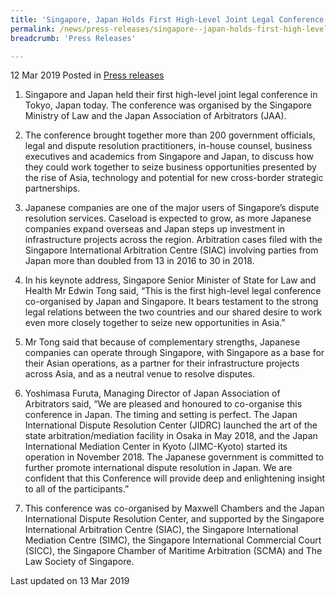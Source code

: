 ```yaml
---
title: 'Singapore, Japan Holds First High-Level Joint Legal Conference'
permalink: /news/press-releases/singapore--japan-holds-first-high-level-joint-legal-conference
breadcrumb: 'Press Releases'

---
```



12 Mar 2019 Posted in [Press releases](/news/press-releases)

1. Singapore and Japan held their first high-level joint legal conference in Tokyo, Japan today. The conference was organised by the Singapore Ministry of Law and the Japan Association of Arbitrators (JAA).  

2. The conference brought together more than 200 government officials, legal and dispute resolution practitioners, in-house counsel, business executives and academics from Singapore and Japan, to discuss how they could work together to seize business opportunities presented by the rise of Asia, technology and potential for new cross-border strategic partnerships.  

3. Japanese companies are one of the major users of Singapore’s dispute resolution services. Caseload is expected to grow, as more Japanese companies expand overseas and Japan steps up investment in infrastructure projects across the region. Arbitration cases filed with the Singapore International Arbitration Centre (SIAC) involving parties from Japan more than doubled from 13 in 2016 to 30 in 2018.

4. In his keynote address, Singapore Senior Minister of State for Law and Health Mr Edwin Tong said, “This is the first high-level legal conference co-organised by Japan and Singapore. It bears testament to the strong legal relations between the two countries and our shared desire to work even more closely together to seize new opportunities in Asia.”

5. Mr Tong said that because of complementary strengths, Japanese companies can operate through Singapore, with Singapore as a base for their Asian operations, as a partner for their infrastructure projects across Asia, and as a neutral venue to resolve disputes.

6. Yoshimasa Furuta, Managing Director of Japan Association of Arbitrators said, “We are pleased and honoured to co-organise this conference in Japan. The timing and setting is perfect. The Japan International Dispute Resolution Center (JIDRC) launched the art of the state arbitration/mediation facility in Osaka in May 2018, and the Japan International Mediation Center in Kyoto (JIMC-Kyoto) started its operation in November 2018. The Japanese government is committed to further promote international dispute resolution in Japan. We are confident that this Conference will provide deep and enlightening insight to all of the participants.”

7. This conference was co-organised by Maxwell Chambers and the Japan International Dispute Resolution Center, and supported by the Singapore International Arbitration Centre (SIAC), the Singapore International Mediation Centre (SIMC), the Singapore International Commercial Court (SICC), the Singapore Chamber of Maritime Arbitration (SCMA) and The Law Society of Singapore. 


<p class="right-side-updated">Last updated on 13 Mar 2019
</p>
